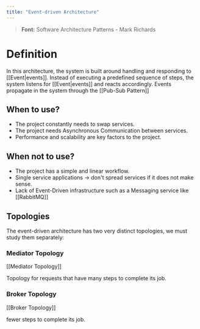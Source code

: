 ```yaml
---
title: "Event-driven Architecture"
---
```


> **Font:** Software Architecture Patterns - Mark Richards

# Definition

In this architecture, the system is built around handling and responding to [[Event|events]]. Instead of executing a predefined sequence of steps, the system listens for [[Event|events]] and reacts accordingly. Events propagate in the system through the [[Pub-Sub Pattern]]

## When to use?

- The project constantly needs to swap services.
- The project needs Asynchronous Communication between services.
- Performance and scalability are key factors to the project.

## When not to use?

- The project has a simple and linear workflow.
- Single service applications -> don't spread services if it does not make sense.
- Lack of Event-Driven infrastructure such as a Messaging service like [[RabbitMQ]]

## Topologies

The event-driven architecture has two very distinct topologies, we must study them separately:

### Mediator Topology

[[Mediator Topology]]

Topology for requests that have many steps to complete its job.

### Broker Topology

[[Broker Topology]]

fewer steps to complete its job.
